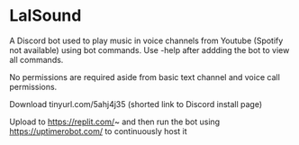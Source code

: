 # LalSound

A Discord bot used to play music in voice channels from Youtube (Spotify not available) using bot commands. Use -help after addding the bot to view all commands.

No permissions are required aside from basic text channel and voice call permissions.

Download tinyurl.com/5ahj4j35
(shorted link to Discord install page)

Upload to https://replit.com/~ and then run the bot using https://uptimerobot.com/ to continuously host it
